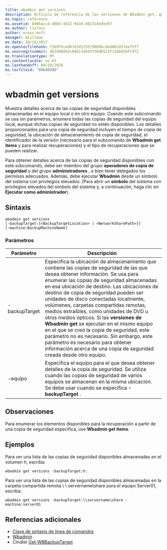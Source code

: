 ```yaml
---
title: wbadmin get versions
description: Artículo de referencia de las versiones de Wbadmin get, que muestra detalles sobre las copias de seguridad disponibles almacenadas en el equipo local o en otro equipo.
ms.topic: reference
ms.assetid: b986acc4-d083-4d32-9434-862314ed5e97
ms.author: lizross
author: eross-msft
manager: mtillman
ms.date: 10/16/2017
ms.openlocfilehash: f3b9f5ca967e3d125575809bc4bd882d37eef5ff
ms.sourcegitcommit: db2d46842c68813d043738d6523f13d8454fc972
ms.translationtype: MT
ms.contentlocale: es-ES
ms.lasthandoff: 09/10/2020
ms.locfileid: "89640280"
---
```

# <a name="wbadmin-get-versions"></a>wbadmin get versions



Muestra detalles acerca de las copias de seguridad disponibles almacenadas en el equipo local o en otro equipo. Cuando este subcomando se usa sin parámetros, enumera todas las copias de seguridad del equipo local, aunque dichas copias de seguridad no estén disponibles. Los detalles proporcionados para una copia de seguridad incluyen el tiempo de copia de seguridad, la ubicación de almacenamiento de copia de seguridad, el identificador de la versión (necesario para el subcomando de **Wbadmin get items** y para realizar recuperaciones) y el tipo de recuperaciones que se pueden realizar.

Para obtener detalles acerca de las copias de seguridad disponibles con este subcomando, debe ser miembro del grupo **operadores de copia de seguridad** o del grupo **administradores** , o bien tener delegados los permisos adecuados. Además, debe ejecutar **Wbadmin** desde un símbolo del sistema con privilegios elevados. (Para abrir un **símbolo** del sistema con privilegios elevados del símbolo del sistema y, a continuación, haga clic en **Ejecutar como administrador**).

## <a name="syntax"></a>Sintaxis

```
wbadmin get versions
[-backupTarget:{<BackupTargetLocation> | <NetworkSharePath>}]
[-machine:BackupMachineName]
```

### <a name="parameters"></a>Parámetros

|Parámetro|Descripción|
|---------|-----------|
|-backupTarget|Especifica la ubicación de almacenamiento que contiene las copias de seguridad de las que desea obtener información. Se usa para enumerar las copias de seguridad almacenadas en esa ubicación de destino. Las ubicaciones de destino de copia de seguridad pueden ser unidades de disco conectadas localmente, volúmenes, carpetas compartidas remotas, medios extraíbles, como unidades de DVD u otros medios ópticos. Si las **versiones de Wbadmin get** se ejecutan en el mismo equipo en el que se creó la copia de seguridad, este parámetro no es necesario. Sin embargo, este parámetro es necesario para obtener información acerca de una copia de seguridad creada desde otro equipo.|
|-equipo|Especifica el equipo para el que desea obtener detalles de la copia de seguridad. Se utiliza cuando las copias de seguridad de varios equipos se almacenan en la misma ubicación. Se debe usar cuando se especifica **-backupTarget** .|

## <a name="remarks"></a>Observaciones

Para enumerar los elementos disponibles para la recuperación a partir de una copia de seguridad específica, use **Wbadmin get items**.

## <a name="examples"></a>Ejemplos

Para ver una lista de las copias de seguridad disponibles almacenadas en el volumen h, escriba:
```
wbadmin get versions -backupTarget:h:
```
Para ver una lista de las copias de seguridad disponibles almacenadas en la carpeta compartida remota \\ \\ servername\share para el equipo Server01, escriba:
```
wbadmin get versions -backupTarget:\\servername\share -machine:server01
```

## <a name="additional-references"></a>Referencias adicionales

- [Clave de sintaxis de línea de comandos](command-line-syntax-key.md)
-   [Wbadmin](wbadmin.md)
-   Cmdlet [Get-WBBackupTarget](/powershell/module/windowserverbackup/?view=winserver2012r2-ps)
